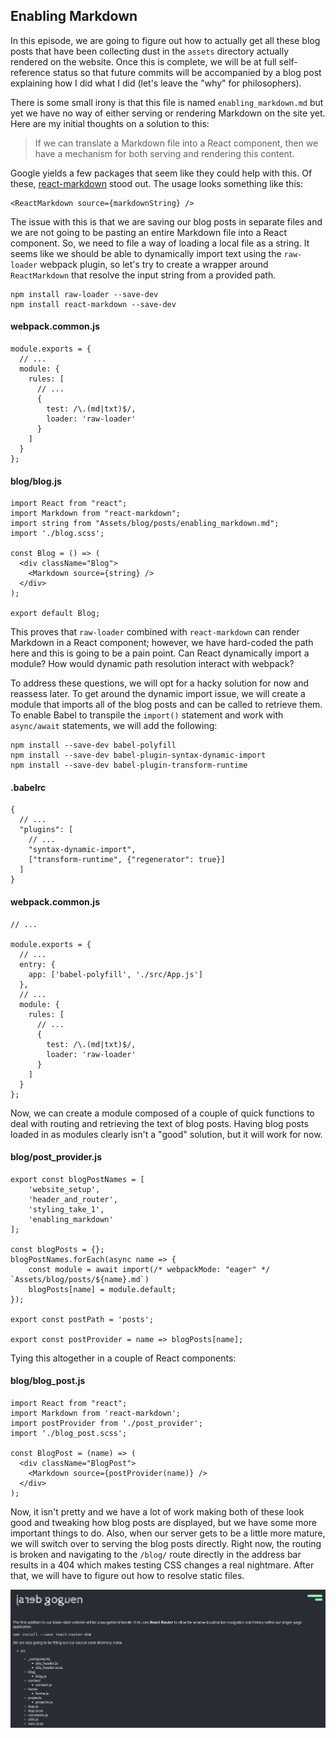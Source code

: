 ## Enabling Markdown

In this episode, we are going to figure out how to actually get all these blog posts that have been collecting dust in the `assets` directory actually rendered on the website. Once this is complete, we will be at full self-reference status so that future commits will be accompanied by a blog post explaining how I did what I did (let's leave the "why" for philosophers).

There is some small irony is that this file is named `enabling_markdown.md` but yet we have no way of either serving or rendering Markdown on the site yet. Here are my initial thoughts on a solution to this:

> If we can translate a Markdown file into a React component, then we have a mechanism for both serving and rendering this content.

Google yields a few packages that seem like they could help with this. Of these, [react-markdown](https://rexxars.github.io/react-markdown/) stood out. The usage looks something like this:

```
<ReactMarkdown source={markdownString} />
```

The issue with this is that we are saving our blog posts in separate files and we are not going to be pasting an entire Markdown file into a React component. So, we need to file a way of loading a local file as a string. It seems like we should be able to dynamically import text using the `raw-loader` webpack plugin, so let's try to create a wrapper around `ReactMarkdown` that resolve the input string from a provided path.

```
npm install raw-loader --save-dev
npm install react-markdown --save-dev
```

#### webpack.common.js
```
module.exports = {
  // ...
  module: {
    rules: [
      // ...
      {
        test: /\.(md|txt)$/,
        loader: 'raw-loader'
      }
    ]
  }
};
```

#### blog/blog.js
```
import React from "react";
import Markdown from "react-markdown";
import string from "Assets/blog/posts/enabling_markdown.md";
import './blog.scss';

const Blog = () => (
  <div className="Blog">
    <Markdown source={string} />
  </div>
);

export default Blog;
```

This proves that `raw-loader` combined with `react-markdown` can render Markdown in a React component; however, we have hard-coded the path here and this is going to be a pain point. Can React dynamically import a module? How would dynamic path resolution interact with webpack? 

To address these questions, we will opt for a hacky solution for now and reassess later. To get around the dynamic import issue, we will create a module that imports all of the blog posts and can be called to retrieve them. To enable Babel to transpile the `import()` statement and work with `async/await` statements, we will add the following:

```
npm install --save-dev babel-polyfill
npm install --save-dev babel-plugin-syntax-dynamic-import
npm install --save-dev babel-plugin-transform-runtime
```

#### .babelrc
```
{
  // ...
  "plugins": [
    // ...
    "syntax-dynamic-import",
    ["transform-runtime", {"regenerator": true}]
  ]
}
```

#### webpack.common.js
```
// ...

module.exports = {
  // ...
  entry: {
    app: ['babel-polyfill', './src/App.js']
  },
  // ...
  module: {
    rules: [
      // ...
      {
        test: /\.(md|txt)$/,
        loader: 'raw-loader'
      }
    ]
  }
};

```

Now, we can create a module composed of a couple of quick functions to deal with routing and retrieving the text of blog posts. Having blog posts loaded in as modules clearly isn't a "good" solution, but it will work for now.

#### blog/post_provider.js
```
export const blogPostNames = [
    'website_setup',
    'header_and_router',
    'styling_take_1',
    'enabling_markdown'
];

const blogPosts = {};
blogPostNames.forEach(async name => {
    const module = await import(/* webpackMode: "eager" */ `Assets/blog/posts/${name}.md`)
    blogPosts[name] = module.default;
});

export const postPath = 'posts';

export const postProvider = name => blogPosts[name];
```

Tying this altogether in a couple of React components:

#### blog/blog_post.js
```
import React from "react";
import Markdown from 'react-markdown';
import postProvider from './post_provider';
import './blog_post.scss';

const BlogPost = (name) => (
  <div className="BlogPost">
    <Markdown source={postProvider(name)} />
  </div>
);
```

Now, it isn't pretty and we have a lot of work making both of these look good and tweaking how blog posts are displayed, but we have some more important things to do. Also, when our server gets to be a little more mature, we will switch over to serving the blog posts directly. Right now, the routing is broken and navigating to the `/blog/` route directly in the address bar results in a 404 which makes testing CSS changes a real nightmare. After that, we will have to figure out how to resolve static files.

![image](/assets/blog/images/enabling_markdown.png)